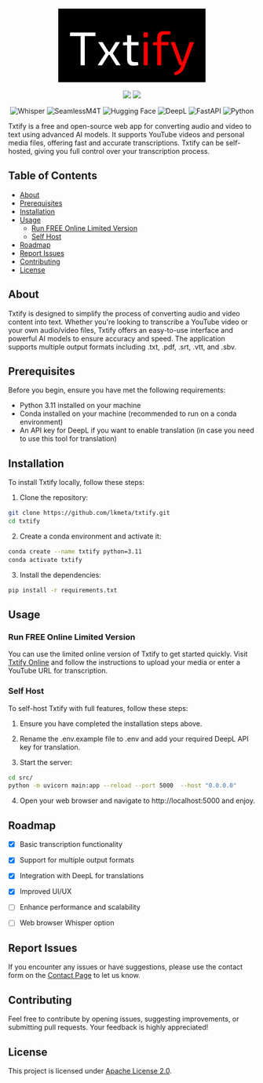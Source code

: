 <div align="center">

<p align="center"> <img src="https://github.com/lkmeta/txtify/blob/main/static/Txtify.png" width="300px"></p>

[![](https://img.shields.io/github/license/lkmeta/txtify?colorB=ff0000)](https://github.com/lkmeta/txtify/blob/main/LICENSE) 
[![](https://img.shields.io/badge/Open_Source-brightgreen.svg?colorB=ff0000)](https://github.com/lkmeta/Txtify)

</div>

<div align="center">
  <p>
    <img src="https://img.shields.io/badge/ASR-Whisper-1f425f.svg" alt="Whisper">
    <img src="https://img.shields.io/badge/ASR-SeamlessM4T-1f425f.svg" alt="SeamlessM4T">
    <img src="https://img.shields.io/badge/Hugging_Face-1f425f.svg" alt="Hugging Face">
    <img src="https://img.shields.io/badge/Translation-DeepL-1f425f.svg" alt="DeepL">
    <img src="https://img.shields.io/badge/FastAPI-1f425f.svg" alt="FastAPI">
    <img src="https://img.shields.io/badge/Python-1f425f.svg" alt="Python">
  </p>
</div>


Txtify is a free and open-source web app for converting audio and video to text using advanced AI models. It supports YouTube videos and personal media files, offering fast and accurate transcriptions. Txtify can be self-hosted, giving you full control over your transcription process.

  
## Table of Contents

- [About](#about)
- [Prerequisites](#prerequisites)
- [Installation](#installation)
- [Usage](#usage)
  - [Run FREE Online Limited Version](#run-free-online-limited-version)
  - [Self Host](#self-host)
- [Roadmap](#roadmap)
- [Report Issues](#report-issues)
- [Contributing](#contributing)
- [License](#license)

## About

Txtify is designed to simplify the process of converting audio and video content into text. Whether you're looking to transcribe a YouTube video or your own audio/video files, Txtify offers an easy-to-use interface and powerful AI models to ensure accuracy and speed. The application supports multiple output formats including .txt, .pdf, .srt, .vtt, and .sbv.

## Prerequisites

Before you begin, ensure you have met the following requirements:

- Python 3.11 installed on your machine
- Conda installed on your machine (recommended to run on a conda environment)
- An API key for DeepL if you want to enable translation (in case you need to use this tool for translation)

## Installation

To install Txtify locally, follow these steps:

1. Clone the repository:
 ```sh
 git clone https://github.com/lkmeta/txtify.git
 cd txtify
 ```

2. Create a conda environment and activate it:

  ```sh
  conda create --name txtify python=3.11
  conda activate txtify
  ```

3. Install the dependencies:

```sh
pip install -r requirements.txt
```

## Usage

### Run FREE Online Limited Version

You can use the limited online version of Txtify to get started quickly. Visit [Txtify Online](https://your-online-version-link) and follow the instructions to upload your media or enter a YouTube URL for transcription.

### Self Host

To self-host Txtify with full features, follow these steps:

1. Ensure you have completed the installation steps above.

2. Rename the .env.example file to .env and add your required DeepL API key for translation.

3. Start the server:
```sh
cd src/
python -m uvicorn main:app --reload --port 5000  --host "0.0.0.0"
```

4. Open your web browser and navigate to http://localhost:5000 and enjoy.

## Roadmap

- [x] Basic transcription functionality
- [x] Support for multiple output formats
- [x] Integration with DeepL for translations
- [x] Improved UI/UX
- [ ] Enhance performance and scalability
- [ ] Web browser Whisper option


## Report Issues

If you encounter any issues or have suggestions, please use the contact form on the [Contact Page](https://your-contact-page-link) to let us know.


## Contributing
Feel free to contribute by opening issues, suggesting improvements, or submitting pull requests. Your feedback is highly appreciated!

## License
This project is licensed under [Apache License 2.0](https://github.com/lkmeta/Txtify/blob/main/LICENSE).

